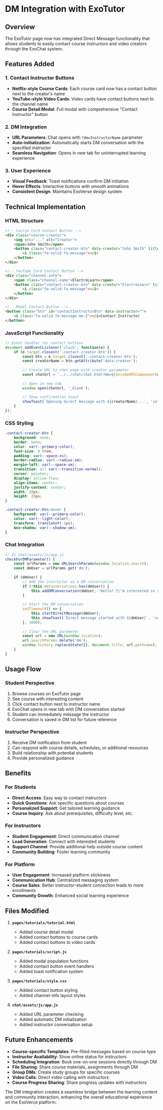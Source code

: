 # DM Integration with ExoTutor

## Overview
The ExoTutor page now has integrated Direct Message functionality that allows students to easily contact course instructors and video creators through the ExoChat system.

## Features Added

### 1. Contact Instructor Buttons
- **Netflix-style Course Cards**: Each course card now has a contact button next to the creator's name
- **YouTube-style Video Cards**: Video cards have contact buttons next to the channel name
- **Course Detail Modal**: Full modal with comprehensive "Contact Instructor" button

### 2. DM Integration
- **URL Parameters**: Chat opens with `?dm=InstructorName` parameter
- **Auto-initialization**: Automatically starts DM conversation with the specified instructor
- **Seamless Navigation**: Opens in new tab for uninterrupted learning experience

### 3. User Experience
- **Visual Feedback**: Toast notifications confirm DM initiation
- **Hover Effects**: Interactive buttons with smooth animations
- **Consistent Design**: Maintains ExoVerse design system

## Technical Implementation

### HTML Structure
```html
<!-- Course Card Contact Button -->
<div class="course-creator">
    <img src="..." alt="Creator">
    <span>John Smith</span>
    <button class="contact-creator-btn" data-creator="John Smith" title="Contact Instructor">
        <i class="fa-solid fa-message"></i>
    </button>
</div>

<!-- YouTube Card Contact Button -->
<div class="channel-info">
    <span class="channel-name">ElectroLearn</span>
    <button class="contact-creator-btn" data-creator="ElectroLearn" title="Contact Creator">
        <i class="fa-solid fa-message"></i>
    </button>
</div>

<!-- Modal Contact Button -->
<button class="btn" id="contactInstructorBtn" data-instructor="">
    <i class="fa-solid fa-message me-2"></i>Contact Instructor
</button>
```

### JavaScript Functionality
```javascript
// Event handler for contact buttons
document.addEventListener('click', function(e) {
    if (e.target.closest('.contact-creator-btn')) {
        const btn = e.target.closest('.contact-creator-btn');
        const creatorName = btn.getAttribute('data-creator');
        
        // Create URL to chat page with creator parameter
        const chatUrl = `../../chat/chat.html?dm=${encodeURIComponent(creatorName)}`;
        
        // Open in new tab
        window.open(chatUrl, '_blank');
        
        // Show confirmation toast
        showToast(`Opening direct message with ${creatorName}...`, 'info');
    }
});
```

### CSS Styling
```css
.contact-creator-btn {
    background: none;
    border: none;
    color: var(--primary-color);
    font-size: 0.9rem;
    padding: var(--space-xs);
    border-radius: var(--radius-sm);
    margin-left: var(--space-sm);
    transition: all var(--transition-normal);
    cursor: pointer;
    display: inline-flex;
    align-items: center;
    justify-content: center;
    width: 28px;
    height: 28px;
}

.contact-creator-btn:hover {
    background: var(--primary-color);
    color: var(--light-color);
    transform: translateY(-1px);
    box-shadow: var(--shadow-sm);
}
```

### Chat Integration
```javascript
// In chat/assets/js/app.js
checkForDMParameter() {
    const urlParams = new URLSearchParams(window.location.search);
    const dmUser = urlParams.get('dm');
    
    if (dmUser) {
        // Add the instructor as a DM conversation
        if (!this.dmConversations.has(dmUser)) {
            this.addDMConversation(dmUser, 'Hello! I\'m interested in your course.', 0);
        }
        
        // Start the DM conversation
        setTimeout(() => {
            this.startDirectMessage(dmUser);
            this.showToast(`Direct message started with ${dmUser}`, 'success');
        }, 1000);
        
        // Clear the URL parameter
        const url = new URL(window.location);
        url.searchParams.delete('dm');
        window.history.replaceState({}, document.title, url.pathname);
    }
}
```

## Usage Flow

### Student Perspective
1. Browse courses on ExoTutor page
2. See course with interesting content
3. Click contact button next to instructor name
4. ExoChat opens in new tab with DM conversation started
5. Student can immediately message the instructor
6. Conversation is saved in DM list for future reference

### Instructor Perspective
1. Receive DM notification from student
2. Can respond with course details, schedules, or additional resources
3. Build relationship with potential students
4. Provide personalized guidance

## Benefits

### For Students
- **Direct Access**: Easy way to contact instructors
- **Quick Questions**: Ask specific questions about courses
- **Personalized Support**: Get tailored learning guidance
- **Course Inquiry**: Ask about prerequisites, difficulty level, etc.

### For Instructors
- **Student Engagement**: Direct communication channel
- **Lead Generation**: Connect with interested students
- **Support Channel**: Provide additional help outside course content
- **Community Building**: Foster learning community

### For Platform
- **User Engagement**: Increased platform stickiness
- **Communication Hub**: Centralized messaging system
- **Course Sales**: Better instructor-student connection leads to more enrollments
- **Community Growth**: Enhanced social learning experience

## Files Modified

1. **`pages/tutorials/tutorial.html`**
   - Added course detail modal
   - Added contact buttons to course cards
   - Added contact buttons to video cards

2. **`pages/tutorials/script.js`**
   - Added modal population functions
   - Added contact button event handlers
   - Added toast notification system

3. **`pages/tutorials/style.css`**
   - Added contact button styling
   - Added channel-info layout styles

4. **`chat/assets/js/app.js`**
   - Added URL parameter checking
   - Added automatic DM initialization
   - Added instructor conversation setup

## Future Enhancements

- **Course-specific Templates**: Pre-filled messages based on course type
- **Instructor Availability**: Show online status for instructors
- **Scheduling Integration**: Book one-on-one sessions directly through DM
- **File Sharing**: Share course materials, assignments through DM
- **Group DMs**: Create study groups for specific courses
- **Video Calls**: Direct video calling with instructors
- **Course Progress Sharing**: Share progress updates with instructors

The DM integration creates a seamless bridge between the learning content and community interaction, enhancing the overall educational experience on the ExoVerce platform.
